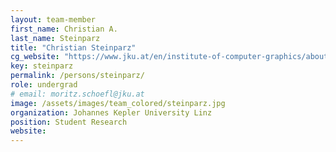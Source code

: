 ```yaml
---
layout: team-member
first_name: Christian A.
last_name: Steinparz
title: "Christian Steinparz"
cg_website: "https://www.jku.at/en/institute-of-computer-graphics/about-us/vcc/christian-steinparz/" #remove to show person directly on data-vis page
key: steinparz
permalink: /persons/steinparz/
role: undergrad
# email: moritz.schoefl@jku.at
image: /assets/images/team_colored/steinparz.jpg
organization: Johannes Kepler University Linz
position: Student Research
website: 
---
```

